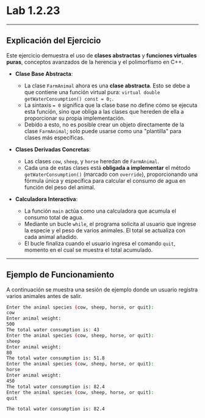 # Lab 1.2.23

-----

## Explicación del Ejercicio

Este ejercicio demuestra el uso de **clases abstractas** y **funciones virtuales puras**, conceptos avanzados de la herencia y el polimorfismo en C++.

  * **Clase Base Abstracta**:

      * La clase `FarmAnimal` ahora es una **clase abstracta**. Esto se debe a que contiene una función virtual pura: `virtual double getWaterConsumption() const = 0;`.
      * La sintaxis `= 0` significa que la clase base no define cómo se ejecuta esta función, sino que obliga a las clases que hereden de ella a proporcionar su propia implementación.
      * Debido a esto, no es posible crear un objeto directamente de la clase `FarmAnimal`; solo puede usarse como una "plantilla" para clases más específicas.

  * **Clases Derivadas Concretas**:

      * Las clases `cow`, `sheep`, y `horse` heredan de `FarmAnimal`.
      * Cada una de estas clases está **obligada a implementar** el método `getWaterConsumption()` (marcado con `override`), proporcionando una fórmula única y específica para calcular el consumo de agua en función del peso del animal.

  * **Calculadora Interactiva**:

      * La función `main` actúa como una calculadora que acumula el consumo total de agua.
      * Mediante un bucle `while`, el programa solicita al usuario que ingrese la especie y el peso de varios animales. El total se actualiza con cada animal añadido.
      * El bucle finaliza cuando el usuario ingresa el comando `quit`, momento en el cual se muestra el total acumulado.

-----

## Ejemplo de Funcionamiento 

A continuación se muestra una sesión de ejemplo donde un usuario registra varios animales antes de salir.

```bash
Enter the animal species (cow, sheep, horse, or quit): 
cow
Enter animal weight: 
500
The total water consumption is: 43
Enter the animal species (cow, sheep, horse, or quit): 
sheep
Enter animal weight: 
80
The total water consumption is: 51.8
Enter the animal species (cow, sheep, horse, or quit): 
horse
Enter animal weight: 
450
The total water consumption is: 82.4
Enter the animal species (cow, sheep, horse, or quit): 
quit

The total water consumption is: 82.4
```
